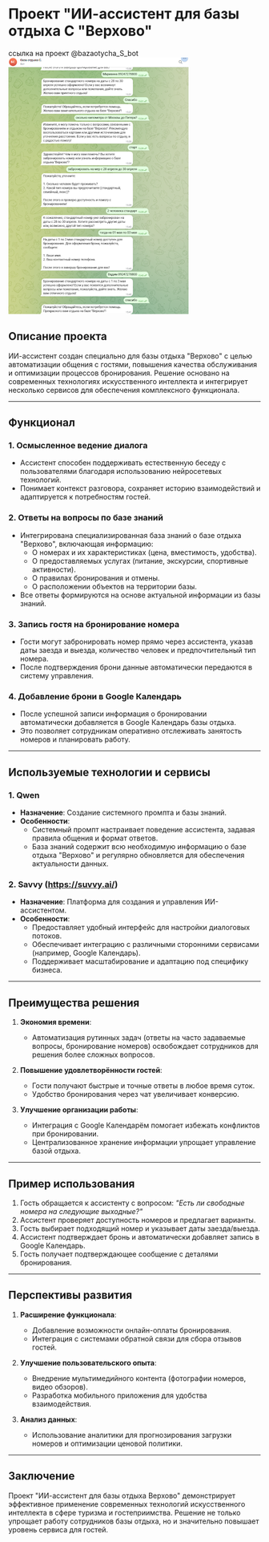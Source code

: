 # Проект "ИИ-ассистент для базы отдыха С "Верхово"
ссылка на проект @bazaotycha_S_bot
![Иллюстрация к проекту](https://github.com/mariannaF-lab/AI--/blob/main/%D1%81%D0%BA%D1%80%D0%B8%D0%BD%20%D0%A2%D0%93%20%D0%B1%D0%BE%D1%82%D0%B0%20%D0%B4%D0%BB%D1%8F%20%D0%B1%D0%BE%20%D1%81.png?raw=true)

## Описание проекта

ИИ-ассистент создан специально для базы отдыха "Верхово" с целью автоматизации общения с гостями, повышения качества обслуживания и оптимизации процессов бронирования. Решение основано на современных технологиях искусственного интеллекта и интегрирует несколько сервисов для обеспечения комплексного функционала.

---

## Функционал

### 1. **Осмысленное ведение диалога**
   - Ассистент способен поддерживать естественную беседу с пользователями благодаря использованию нейросетевых технологий.
   - Понимает контекст разговора, сохраняет историю взаимодействий и адаптируется к потребностям гостей.

### 2. **Ответы на вопросы по базе знаний**
   - Интегрирована специализированная база знаний о базе отдыха "Верхово", включающая информацию:
     - О номерах и их характеристиках (цена, вместимость, удобства).
     - О предоставляемых услугах (питание, экскурсии, спортивные активности).
     - О правилах бронирования и отмены.
     - О расположении объектов на территории базы.
   - Все ответы формируются на основе актуальной информации из базы знаний.

### 3. **Запись гостя на бронирование номера**
   - Гости могут забронировать номер прямо через ассистента, указав даты заезда и выезда, количество человек и предпочтительный тип номера.
   - После подтверждения брони данные автоматически передаются в систему управления.

### 4. **Добавление брони в Google Календарь**
   - После успешной записи информация о бронировании автоматически добавляется в Google Календарь базы отдыха.
   - Это позволяет сотрудникам оперативно отслеживать занятость номеров и планировать работу.

---

## Используемые технологии и сервисы

### 1. **Qwen**
   - **Назначение**: Создание системного промпта и базы знаний.
   - **Особенности**:
     - Системный промпт настраивает поведение ассистента, задавая правила общения и формат ответов.
     - База знаний содержит всю необходимую информацию о базе отдыха "Верхово" и регулярно обновляется для обеспечения актуальности данных.

### 2. **Savvy (https://suvvy.ai/)**
   - **Назначение**: Платформа для создания и управления ИИ-ассистентом.
   - **Особенности**:
     - Предоставляет удобный интерфейс для настройки диалоговых потоков.
     - Обеспечивает интеграцию с различными сторонними сервисами (например, Google Календарь).
     - Поддерживает масштабирование и адаптацию под специфику бизнеса.

---

## Преимущества решения

1. **Экономия времени**:
   - Автоматизация рутинных задач (ответы на часто задаваемые вопросы, бронирование номеров) освобождает сотрудников для решения более сложных вопросов.

2. **Повышение удовлетворённости гостей**:
   - Гости получают быстрые и точные ответы в любое время суток.
   - Удобство бронирования через чат увеличивает конверсию.

3. **Улучшение организации работы**:
   - Интеграция с Google Календарём помогает избежать конфликтов при бронировании.
   - Централизованное хранение информации упрощает управление базой отдыха.

---

## Пример использования

1. Гость обращается к ассистенту с вопросом: *"Есть ли свободные номера на следующие выходные?"*
2. Ассистент проверяет доступность номеров и предлагает варианты.
3. Гость выбирает подходящий номер и указывает даты заезда/выезда.
4. Ассистент подтверждает бронь и автоматически добавляет запись в Google Календарь.
5. Гость получает подтверждающее сообщение с деталями бронирования.

---

## Перспективы развития

1. **Расширение функционала**:
   - Добавление возможности онлайн-оплаты бронирования.
   - Интеграция с системами обратной связи для сбора отзывов гостей.

2. **Улучшение пользовательского опыта**:
   - Внедрение мультимедийного контента (фотографии номеров, видео обзоров).
   - Разработка мобильного приложения для удобства взаимодействия.

3. **Анализ данных**:
   - Использование аналитики для прогнозирования загрузки номеров и оптимизации ценовой политики.

---

## Заключение

Проект "ИИ-ассистент для базы отдыха Верхово" демонстрирует эффективное применение современных технологий искусственного интеллекта в сфере туризма и гостеприимства. Решение не только упрощает работу сотрудников базы отдыха, но и значительно повышает уровень сервиса для гостей.
